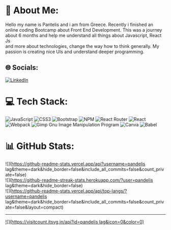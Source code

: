 # 💫 About Me:
Hello my name is Pantelis and i am from Greece. Recently i finished an online coding Bootcamp about Front End Development. This was a journey about 6 months and help me understand all things about Javascript, React Js<br>and more about technologies, change the way how to think generally. My passion is creating nice UIs and understand deeper programming.


## 🌐 Socials:
[![LinkedIn](https://img.shields.io/badge/LinkedIn-%230077B5.svg?logo=linkedin&logoColor=white)](https://linkedin.com/in/https://www.linkedin.com/in/pantelis-lagos/) 

# 💻 Tech Stack:
![JavaScript](https://img.shields.io/badge/javascript-%23323330.svg?style=for-the-badge&logo=javascript&logoColor=%23F7DF1E) ![CSS3](https://img.shields.io/badge/css3-%231572B6.svg?style=for-the-badge&logo=css3&logoColor=white) ![Bootstrap](https://img.shields.io/badge/bootstrap-%23563D7C.svg?style=for-the-badge&logo=bootstrap&logoColor=white) ![NPM](https://img.shields.io/badge/NPM-%23000000.svg?style=for-the-badge&logo=npm&logoColor=white) ![React Router](https://img.shields.io/badge/React_Router-CA4245?style=for-the-badge&logo=react-router&logoColor=white) ![React](https://img.shields.io/badge/react-%2320232a.svg?style=for-the-badge&logo=react&logoColor=%2361DAFB) ![Webpack](https://img.shields.io/badge/webpack-%238DD6F9.svg?style=for-the-badge&logo=webpack&logoColor=black) ![Gimp Gnu Image Manipulation Program](https://img.shields.io/badge/Gimp-657D8B?style=for-the-badge&logo=gimp&logoColor=FFFFFF) ![Canva](https://img.shields.io/badge/Canva-%2300C4CC.svg?style=for-the-badge&logo=Canva&logoColor=white) ![Babel](https://img.shields.io/badge/Babel-F9DC3e?style=for-the-badge&logo=babel&logoColor=black)
# 📊 GitHub Stats:
![](https://github-readme-stats.vercel.app/api?username=pandelis lag&theme=dark&hide_border=false&include_all_commits=false&count_private=false)<br/>
![](https://github-readme-streak-stats.herokuapp.com/?user=pandelis lag&theme=dark&hide_border=false)<br/>
![](https://github-readme-stats.vercel.app/api/top-langs/?username=pandelis lag&theme=dark&hide_border=false&include_all_commits=false&count_private=false&layout=compact)

---
[![](https://visitcount.itsvg.in/api?id=pandelis lag&icon=0&color=0)](https://visitcount.itsvg.in)

<!-- Proudly created with GPRM ( https://gprm.itsvg.in ) -->



